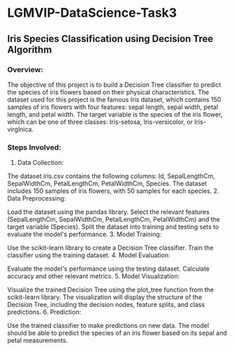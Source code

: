 # LGMVIP-DataScience-Task3
## Iris Species Classification using Decision Tree Algorithm
### Overview:
The objective of this project is to build a Decision Tree classifier to predict the species of iris flowers based on their physical characteristics. The dataset used for this project is the famous Iris dataset, which contains 150 samples of iris flowers with four features: sepal length, sepal width, petal length, and petal width. The target variable is the species of the iris flower, which can be one of three classes: Iris-setosa, Iris-versicolor, or Iris-virginica.

### Steps Involved:
1. Data Collection:

The dataset iris.csv contains the following columns: Id, SepalLengthCm, SepalWidthCm, PetalLengthCm, PetalWidthCm, Species.
The dataset includes 150 samples of iris flowers, with 50 samples for each species.
2. Data Preprocessing:

Load the dataset using the pandas library.
Select the relevant features (SepalLengthCm, SepalWidthCm, PetalLengthCm, PetalWidthCm) and the target variable (Species).
Split the dataset into training and testing sets to evaluate the model's performance.
3. Model Training:

Use the scikit-learn library to create a Decision Tree classifier.
Train the classifier using the training dataset.
4. Model Evaluation:

Evaluate the model's performance using the testing dataset.
Calculate accuracy and other relevant metrics.
5. Model Visualization:

Visualize the trained Decision Tree using the plot_tree function from the scikit-learn library.
The visualization will display the structure of the Decision Tree, including the decision nodes, feature splits, and class predictions.
6. Prediction:

Use the trained classifier to make predictions on new data.
The model should be able to predict the species of an iris flower based on its sepal and petal measurements.
